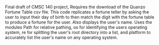 Final draft of CMSC 140 project,
Requires the download of the Quanzo Fortune Table csv file.
This code replicates a fortune teller by asking the user to input their day of birth to then match the digit with the fortune table to produce a fortune for the user. Also displays the user's name.
Uses the modules Path for relative pathing, os for identifying the users operating system, re for splitting the user's root directory into a list, and platform to accurately list the user's name on any operating system.

